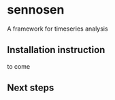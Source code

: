 # sennosen
A framework for timeseries analysis



## Installation instruction

to come

## Next steps


